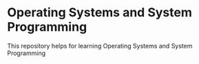 Operating Systems and System Programming
=========================

This repository helps for learning Operating Systems and System Programming 
